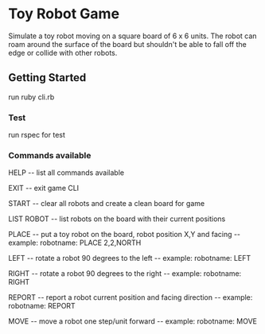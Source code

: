 Toy Robot Game
==============

Simulate a toy robot moving on a square board of 6 x 6 units. The robot can roam around the surface of the board but shouldn't
be able to fall off the edge or collide with other robots.

## Getting Started

run
ruby cli.rb

### Test

run rspec for test

### Commands available

HELP              -- list all commands available

EXIT              -- exit game CLI

START             -- clear all robots and create a clean board for game

LIST ROBOT        -- list robots on the board with their current positions

PLACE             -- put a toy robot on the board, robot position X,Y and facing
                  -- example: robotname: PLACE 2,2,NORTH

LEFT              -- rotate a robot 90 degrees to the left
                  -- example: robotname: LEFT

RIGHT             -- rotate a robot 90 degrees to the right
                  -- example: robotname: RIGHT

REPORT            -- report a robot current position and facing direction
                  -- example: robotname: REPORT

MOVE              -- move a robot one step/unit forward
                  -- example: robotname: MOVE
